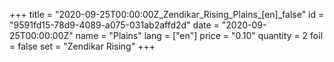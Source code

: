 +++
title = "2020-09-25T00:00:00Z_Zendikar_Rising_Plains_[en]_false"
id = "9591fd15-78d9-4089-a075-031ab2affd2d"
date = "2020-09-25T00:00:00Z"
name = "Plains"
lang = ["en"]
price = "0.10"
quantity = 2
foil = false
set = "Zendikar Rising"
+++
